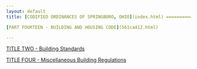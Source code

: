 ```yaml
---
layout: default 
title: [CODIFIED ORDINANCES OF SPRINGBORO, OHIO](index.html) =====================================================

[PART FOURTEEN - BUILDING AND HOUSING CODE](561ca412.html)

---
```


[TITLE TWO - Building Standards](5638a412.html)

[TITLE FOUR - Miscellaneous Building Regulations](5700a412.html)
